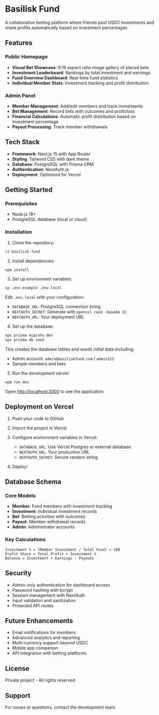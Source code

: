 # Basilisk Fund

A collaborative betting platform where friends pool USDC investments and share profits automatically based on investment percentages.

## Features

### Public Homepage
- **Visual Bet Showcase**: 9:16 aspect ratio image gallery of placed bets
- **Investment Leaderboard**: Rankings by total investment and earnings
- **Fund Overview Dashboard**: Real-time fund statistics
- **Individual Member Stats**: Investment tracking and profit distribution

### Admin Panel
- **Member Management**: Add/edit members and track investments
- **Bet Management**: Record bets with outcomes and profit/loss
- **Financial Calculations**: Automatic profit distribution based on investment percentage
- **Payout Processing**: Track member withdrawals

## Tech Stack

- **Framework**: Next.js 15 with App Router
- **Styling**: Tailwind CSS with dark theme
- **Database**: PostgreSQL with Prisma ORM
- **Authentication**: NextAuth.js
- **Deployment**: Optimized for Vercel

## Getting Started

### Prerequisites

- Node.js 18+
- PostgreSQL database (local or cloud)

### Installation

1. Clone the repository:
```bash
cd basilisk-fund
```

2. Install dependencies:
```bash
npm install
```

3. Set up environment variables:
```bash
cp .env.example .env.local
```

Edit `.env.local` with your configuration:
- `DATABASE_URL`: PostgreSQL connection string
- `NEXTAUTH_SECRET`: Generate with `openssl rand -base64 32`
- `NEXTAUTH_URL`: Your deployment URL

4. Set up the database:
```bash
npx prisma migrate dev
npx prisma db seed
```

This creates the database tables and seeds initial data including:
- Admin account: `admin@basiliskfund.com` / `admin123`
- Sample members and bets

5. Run the development server:
```bash
npm run dev
```

Open [http://localhost:3000](http://localhost:3000) to see the application.

## Deployment on Vercel

1. Push your code to GitHub

2. Import the project in Vercel

3. Configure environment variables in Vercel:
   - `DATABASE_URL`: Use Vercel Postgres or external database
   - `NEXTAUTH_URL`: Your production URL
   - `NEXTAUTH_SECRET`: Secure random string

4. Deploy!

## Database Schema

### Core Models

- **Member**: Fund members with investment tracking
- **Investment**: Individual investment records
- **Bet**: Betting activities with outcomes
- **Payout**: Member withdrawal records
- **Admin**: Administrator accounts

### Key Calculations

```
Investment % = (Member Investment / Total Fund) × 100
Profit Share = Total Profit × Investment %
Balance = Investment + Earnings - Payouts
```

## Security

- Admin-only authentication for dashboard access
- Password hashing with bcrypt
- Session management with NextAuth
- Input validation and sanitization
- Protected API routes

## Future Enhancements

- Email notifications for members
- Advanced analytics and reporting
- Multi-currency support beyond USDC
- Mobile app companion
- API integration with betting platforms

## License

Private project - All rights reserved

## Support

For issues or questions, contact the development team.
